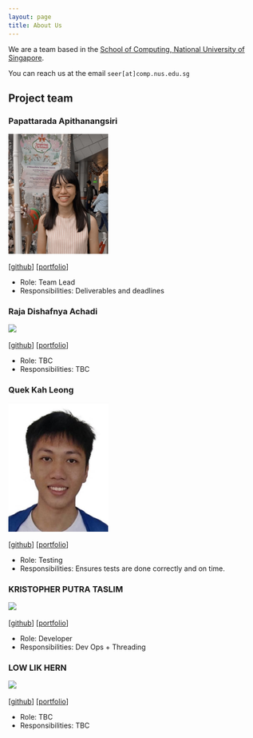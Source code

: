 ```yaml
---
layout: page
title: About Us
---
```


We are a team based in the [School of Computing, National University of Singapore](http://www.comp.nus.edu.sg).

You can reach us at the email `seer[at]comp.nus.edu.sg`

## Project team

### Papattarada Apithanangsiri

<img src="images/punpun1643.png" width="200px">

[[github](https://github.com/Punpun1643)]
[[portfolio](team/punpun1643.md)]

* Role: Team Lead
* Responsibilities: Deliverables and deadlines

### Raja Dishafnya Achadi

<img src="images/johndoe.png" width="200px">

[[github](http://github.com/johndoe)]
[[portfolio](team/punpun1643.md)]

* Role: TBC
* Responsibilities: TBC

### Quek Kah Leong

<img src="images/kahleongq.png" width="200px">

[[github](http://github.com/kahleongq)] [[portfolio](team/kahleongq.md)]

* Role: Testing
* Responsibilities: Ensures tests are done correctly and on time.

### KRISTOPHER PUTRA TASLIM

<img src="images/johndoe.png" width="200px">

[[github](http://github.com/johndoe)]
[[portfolio](team/punpun1643.md)]

* Role: Developer
* Responsibilities: Dev Ops + Threading

### LOW LIK HERN

<img src="images/johndoe.png" width="200px">

[[github](http://github.com/johndoe)]
[[portfolio](team/punpun1643.md)]

* Role: TBC
* Responsibilities: TBC
